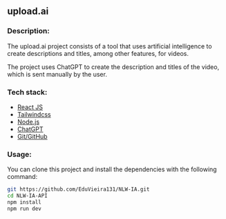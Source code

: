 ## upload.ai

### Description:

The upload.ai project consists of a tool that uses artificial intelligence to create descriptions and titles, among other features, for videos.

The project uses ChatGPT to create the description and titles of the video, which is sent manually by the user.

### Tech stack:

- [React JS](https://react.dev)
- [Tailwindcss](https://tailwindcss.com)
- [Node.js](https://nodejs.org/en)
- [ChatGPT](https://openai.com/chatgpt)
- [Git/GitHub](https://git-scm.com)

### Usage:

You can clone this project and install the dependencies with the following command:

```sh
git https://github.com/EduVieira131/NLW-IA.git
cd NLW-IA-API
npm install
npm run dev
```
